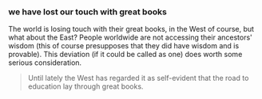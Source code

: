 ### we have lost our touch with great books

The world is losing touch with their great books, in the West of course, but what about the East? People worldwide are not accessing their ancestors' wisdom (this of course presupposes that they did have wisdom and is provable). This deviation (if it could be called as one) does worth some serious consideration.

> Until lately the West has regarded it as self-evident that the road to education lay through great books.
